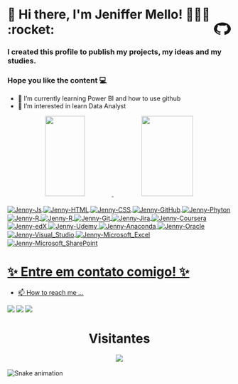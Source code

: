  <h1> 👋  Hi there, I'm Jeniffer Mello! 👩🏻‍💻 :rocket: <img align="right" alt="Jeyci-Js" height="30" width="40" src = "https://raw.githubusercontent.com/devicons/devicon/master/icons/github/github-original.svg"></h1> 
</header>

### I created this profile to publish my projects, my ideas and my studies.

### Hope you like the content :computer: 

- 🌱 I’m currently learning Power BI and how to use github
- 👀 I’m interested in learn Data Analyst

<div align="center">
  <a href="https://github.com/JennyMello">
  <img height="180em"  width="42%" src="https://github-readme-stats.vercel.app/api?username=JennyMello&show_icons=true&theme=dracula&include_all_commits=true&count_private=true"/>
  <img height="180em" width="48%" src="https://github-readme-stats.vercel.app/api/top-langs/?username=JennyMello&layout=compact&langs_count=7&theme=dracula"/>
</div>

<div style="display: inline_block"><br>
  <img align="center" alt="Jenny-Js" src="https://img.shields.io/badge/JavaScript-F7DF1E?style=for-the-badge&logo=javascript&logoColor=black">
  <img align="center" alt="Jenny-HTML" src="https://img.shields.io/badge/HTML5-E34F26?style=for-the-badge&logo=html5&logoColor=white">
  <img align="center" alt="Jenny-CSS" src="https://img.shields.io/badge/CSS3-1572B6?style=for-the-badge&logo=css3&logoColor=white">
  <img align="center" alt="Jenny-GitHub" src="https://img.shields.io/badge/GitHub-100000?style=for-the-badge&logo=github&logoColor=white">
  <img align="center" alt="Jenny-Phyton" src="https://img.shields.io/badge/Python-3776AB?style=for-the-badge&logo=python&logoColor=white">
  <img align="center" alt="Jenny-R" src="https://img.shields.io/badge/r-%23276DC3.svg?style=for-the-badge&logo=r&logoColor=white">
  <img align="center" alt="Jenny-R" src="https://img.shields.io/badge/pandas-%23150458.svg?style=for-the-badge&logo=pandas&logoColor=white">
 
  <img align="center" alt="Jenny-Git" src="https://img.shields.io/badge/Git-F05032?style=for-the-badge&logo=git&logoColor=white">
  <img align="center" alt="Jenny-Jira" src="https://img.shields.io/badge/Jira-0052CC?style=for-the-badge&logo=Jira&logoColor=white">
  <img align="center" alt="Jenny-Coursera" src="https://img.shields.io/badge/Coursera-%230056D2.svg?style=for-the-badge&logo=Coursera&logoColor=white">
  <img align="center" alt="Jenny-edX" src="https://img.shields.io/badge/edX-%2302262B.svg?style=for-the-badge&logo=edX&logoColor=white">
  <img align="center" alt="Jenny-Udemy" src="https://img.shields.io/badge/Udemy-A435F0?style=for-the-badge&logo=Udemy&logoColor=white">
  <img align="center" alt="Jenny-Anaconda" src="https://img.shields.io/badge/Anaconda-%2344A833.svg?style=for-the-badge&logo=anaconda&logoColor=white">
  <img align="center" alt="Jenny-Oracle" src="https://img.shields.io/badge/Oracle-F80000?style=for-the-badge&logo=oracle&logoColor=white">
  <img align="center" alt="Jenny-Visual_Studio" src="https://img.shields.io/badge/Visual%20Studio-5C2D91.svg?style=for-the-badge&logo=visual-studio&logoColor=white">
  <img align="center" alt="Jenny-Microsoft_Excel" src="https://img.shields.io/badge/Microsoft_Excel-217346?style=for-the-badge&logo=microsoft-excel&logoColor=white)">
  <img align="center" alt="Jenny-Microsoft_SharePoint" src="https://img.shields.io/badge/Microsoft_SharePoint-0078D4?style=for-the-badge&logo=microsoft-sharepoint&logoColor=white">


 ## <h1> ✨  Entre em contato comigo!  ✨ </h1>
 
- 📫 How to reach me ...

<div> 
  <a href="https://discord.gg/wagxzStdcR" target="_blank"><img src="https://img.shields.io/badge/Discord-7471?style=for-the-badge&logo=discord&logoColor=white" target="_blank"></a> 
  <a href = "mailto:jennymello@gmail.com"><img src="https://img.shields.io/badge/-Gmail-%23333?style=for-the-badge&logo=gmail&logoColor=white" target="_blank"></a>
  <a href="https://www.linkedin.com/in/jeniffer-mello-9b0854b9" target="_blank"><img src="https://img.shields.io/badge/-LinkedIn-%230077B5?style=for-the-badge&logo=linkedin&logoColor=white" target="_blank"></a> 

  <div>
 <h1 align="center"> Visitantes </h1>
 <p align="center">   
 <img alingn="center" src="https://profile-counter.glitch.me/JennyMello/count.svg" /></p>
 </div>
 
   ![Snake animation](https://github.com/JennyMello/JennyMello/blob/output/github-contribution-grid-snake.svg)
 
<!---
JennyMello/JennyMello is a ✨ special ✨ repository because its `README.md` (this file) appears on your GitHub profile.
You can click the Preview link to take a look at your changes.
--->
